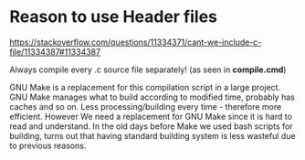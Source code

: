 # Reason to use Header files
https://stackoverflow.com/questions/11334371/cant-we-include-c-file/11334387#11334387

Always compile every .c source file separately! (as seen in **compile.cmd**)

GNU Make is a replacement for this compilation script in a large project.
GNU Make manages what to build according to modified time, probably has caches and so on.
Less processing/building every time - therefore more efficient.
However We need a replacement for GNU Make since it is hard to read and understand.
In the old days before Make we used bash scripts for building, turns out that having standard building system is less wasteful due to previous reasons. 
